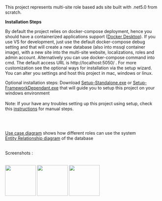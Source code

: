 This project represents multi-site role based ads site built with .net5.0 from scratch. 

<b>Installation Steps</b>

By default the project relies on docker-compose deployment, hence you should have a containerized applications support (<a href="https://www.docker.com/products/docker-desktop">Docker Desktop</a>). If you use VS for development, just use the default docker-compose debug setting and that will create a new database (also into mssql container image), with a new site into the multi-site website, localizations, roles and admin account. Alternatively you can use docker-compose command into cmd. The default access URL is http://localhost:5050/ . For more customization see the optional ways for installation via the setup wizard.
You can alter you settings and host this project in mac, windows or linux.

Optional installation steps:
Download [Setup-Standalone.exe](https://drive.google.com/open?id=1hAup8B57sQO_0MtfDrsrM5roJUbpBFhj) or [Setup-FrameworkDependant.exe](https://drive.google.com/open?id=1zj904FqB3znB8qNeNzD1zfzDFvIHzHuX) that will guide you to setup this project on your windows environment 
<br/>
<br/>
Note: If your have any troubles setting up this project using setup, check this [instructions](Instructions.txt) for manual steps.   

<br/>
<br/>

[Use case diagram](https://github.com/miroslav-tashonov/AdsSite/blob/master/AdSite/wwwroot/img/ad-site-usecase.jpg) shows how different roles can use the system
<br/>
[Entity Relationship diagram](https://github.com/miroslav-tashonov/AdsSite/blob/master/AdSite/wwwroot/img/adsite-Database-ER.jpg) of the database

<br/>
Screenshots : 
<br />
<br />
<p float="left">
  <img src="https://i.imgur.com/uNocJ40.png" width=100>
  <img src="https://i.imgur.com/0riw0kK.png" width=100>
  <img src="https://i.imgur.com/GSmfrlw.png" width=100>
</p>

